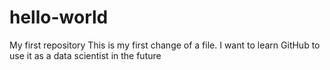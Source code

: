 # hello-world
My first repository
This is my first change of a file. I want to learn GitHub to use it as a data scientist in the future

